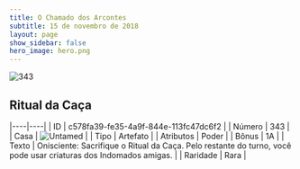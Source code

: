 ```yaml
---
title: O Chamado dos Arcontes
subtitle: 15 de novembro de 2018
layout: page
show_sidebar: false
hero_image: hero.png
---
```


![343](https://cdn.keyforgegame.com/media/card_front/pt/341_343_MWRP2VMRJ7R7_pt.png)

## Ritual da Caça

|----|----|
| ID | c578fa39-fe35-4a9f-844e-113fc47dc6f2 |
| Número | 343 |
| Casa | ![Untamed](https://archonarcana.com/images/thumb/b/bd/Untamed.png/22px-Untamed.png "Indomados") |
| Tipo | Artefato |
| Atributos | Poder |
| Bônus | 1A |
| Texto | Onisciente: Sacrifique o Ritual da Caça.  Pelo restante do turno, você pode  usar criaturas dos Indomados amigas. |
| Raridade | Rara |
